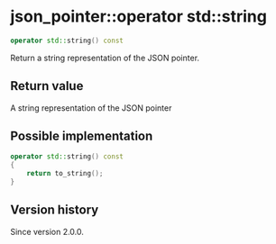 # json_pointer::operator std::string

```cpp
operator std::string() const
```

Return a string representation of the JSON pointer.

## Return value

A string representation of the JSON pointer

## Possible implementation

```cpp
operator std::string() const
{
    return to_string();
}
```

## Version history

Since version 2.0.0.
